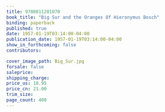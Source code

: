 ```yaml
---
title: 9780811201070
book_title: "Big Sur and the Oranges Of Hieronymus Bosch"
binding: paperback
published: true
date: 1957-01-19T03:14:00-04:00
publication_date: 1957-01-19T03:14:00-04:00
show_in_forthcoming: false
contributors:

cover_image_path: Big_Sur.jpg
forsale: false
saleprice:
shipping_charge:
price_us: 18.95
price_cn: 21.00
trim_size:
page_count: 400
---
```


